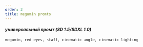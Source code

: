 ```yaml
---
order: 3
title: megumin promts
---
```


#### *универсальный промт (SD 1.5/SDXL 1.0)*

`megumin, red eyes, staff, cinematic angle, cinematic lighting`